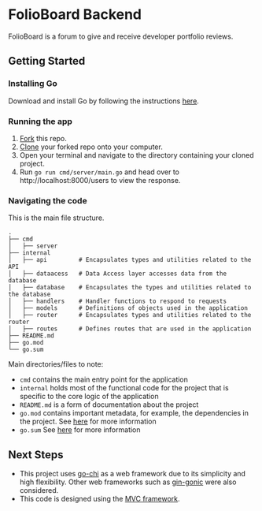 # FolioBoard Backend

FolioBoard is a forum to give and receive developer portfolio reviews.

## Getting Started

### Installing Go

Download and install Go by following the instructions [here](https://go.dev/doc/install).

### Running the app
1. [Fork](https://docs.github.com/en/get-started/quickstart/fork-a-repo#forking-a-repository) this repo.
2. [Clone](https://docs.github.com/en/get-started/quickstart/fork-a-repo#cloning-your-forked-repository) your forked repo onto your computer.
3. Open your terminal and navigate to the directory containing your cloned project.
4. Run `go run cmd/server/main.go` and head over to http://localhost:8000/users to view the response.


### Navigating the code
This is the main file structure.
```
.
├── cmd
│   ├── server
├── internal
│   ├── api         # Encapsulates types and utilities related to the API
│   ├── dataacess   # Data Access layer accesses data from the database
│   ├── database    # Encapsulates the types and utilities related to the database
│   ├── handlers    # Handler functions to respond to requests
│   ├── models      # Definitions of objects used in the application
│   ├── router      # Encapsulates types and utilities related to the router
│   ├── routes      # Defines routes that are used in the application
├── README.md
├── go.mod
└── go.sum
```

Main directories/files to note:
* `cmd` contains the main entry point for the application
* `internal` holds most of the functional code for the project that is specific to the core logic of the application
* `README.md` is a form of documentation about the project
* `go.mod` contains important metadata, for example, the dependencies in the project. 
See [here](https://go.dev/ref/mod) for more information
* `go.sum` See [here](https://go.dev/ref/mod) for more information

## Next Steps

* This project uses [go-chi](https://github.com/go-chi/chi) as a web framework due to its simplicity and high flexibility. Other web frameworks such as [gin-gonic](https://github.com/gin-gonic/gin) were also considered. 
* This code is designed using the [MVC framework](https://developer.mozilla.org/en-US/docs/Glossary/MVC).
